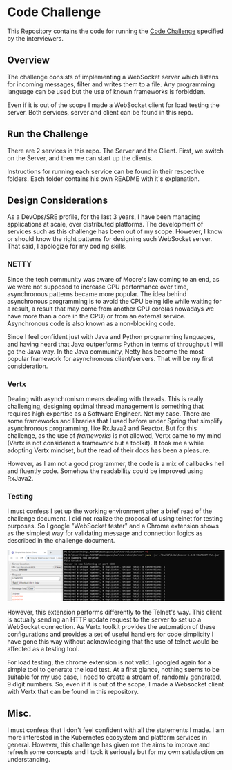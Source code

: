 # Code Challenge

This Repository contains the code for running the [Code Challenge](assets/challenge.pdf) specified by the interviewers. 

## Overview

The challenge consists of implementing a WebSocket server which listens for incoming messages, filter and writes them to a file. Any programming language can be used but the use of known frameworks is forbidden.

Even if it is out of the scope I made a WebSocket client for load testing the server. Both services, server and client can be found in this repo.

## Run the Challenge

There are 2 services in this repo. The Server and the Client. First, we switch on the Server, and then we can start up the clients. 

Instructions for running each service can be found in their respective folders. Each folder contains his own README with it's explanation.

## Design Considerations

As a DevOps/SRE profile, for the last 3 years, I have been managing applications at scale, over distributed platforms. The development of services such as this challenge has been out of my scope. However, I know or should know the right patterns for designing such WebSocket server. That said, I apologize for my coding skills.

### NETTY

Since the tech community was aware of Moore's law coming to an end, as we were not supposed to increase CPU performance over time, asynchronous patterns became more popular. The idea behind asynchronous programming is to avoid the CPU being idle while waiting for a result, a result that may come from another CPU core(as nowadays we have more than a core in the CPU) or from an external service. Asynchronous code is also known as a non-blocking code.

Since I feel confident just with Java and Python programming languages, and having heard that Java outperforms Python in terms of throughput I will go the Java way. In the Java community, Netty has become the most popular framework for asynchronous client/servers. That will be my first consideration. 

### Vertx

Dealing with asynchronism means dealing with threads. This is really challenging, designing optimal thread management is something that requires high expertise as a Software Engineer. Not my case. There are some frameworks and libraries that I used before under Spring that simplify asynchronous programming, like RxJava2 and Reactor. But for this challenge, as the use of *frameworks* is not allowed, Vertx came to my mind (Vertx is not considered a framework but a toolkit). It took me a while adopting Vertx mindset, but the read of their docs has been a pleasure. 

However, as I am not a good programmer, the code is a mix of callbacks hell and fluently code. Somehow the readability could be improved using RxJava2.

### Testing

I must confess I set up the working environment after a brief read of the challenge document. I did not realize the proposal of using telnet for testing purposes. So I google "WebSocket tester" and a Chrome extension shows as the simplest way for validating message and connection logics as described in the challenge document. 

![](assets/chrome-extension.png)

However, this extension performs differently to the Telnet's way. This client is actually sending an HTTP update request to the server to set up a WebSocket connection. As Vertx toolkit provides the automation of these configurations and provides a set of useful handlers for code simplicity I have gone this way without acknowledging that the use of telnet would be affected as a testing tool. 

For load testing, the chrome extension is not valid. I googled again for a simple tool to generate the load test. At a first glance, nothing seems to be suitable for my use case, I need to create a stream of, randomly generated, 9 digit numbers. So, even if it is out of the scope, I made a Websocket client with Vertx that can be found in this repository.

## Misc.

I must confess that I don't feel confident with all the statements I made. I am more interested in the Kubernetes ecosystem and platform services in general. However, this challenge has given me the aims to improve and refresh some concepts and I took it seriously but for my own satisfaction on understanding.



